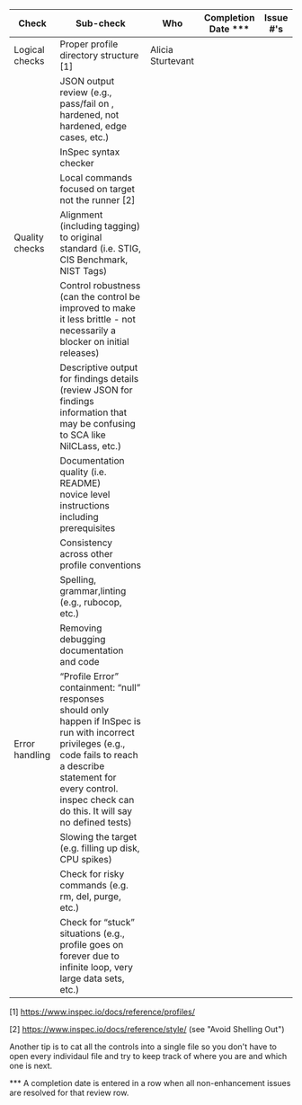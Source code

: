 | Check          | Sub-check                                                                         | Who | Completion Date *** | Issue #'s |
|----------------|-----------------------------------------------------------------------------------|-----|-----------------|-----------|
|Logical checks| Proper profile directory structure	[1]						|Alicia Sturtevant||
||JSON output review (e.g., pass/fail on ,<br>hardened, not hardened, edge cases, etc.)|||
||InSpec syntax checker|||
||Local commands focused on target not the runner [2]|||
|Quality checks|Alignment (including tagging) to original<br> standard (i.e. STIG, CIS Benchmark, NIST Tags)|||
||Control robustness (can the control be improved to make it less brittle - not necessarily a blocker on initial releases)|||
||Descriptive output for findings details (review JSON for findings information that may be confusing to SCA like NilCLass, etc.)|||
||Documentation quality (i.e. README)<br> novice level instructions including prerequisites|||
||Consistency across other profile conventions |||
||Spelling, grammar,linting (e.g., rubocop, etc.)|||
||Removing debugging documentation and code|||
| Error handling |“Profile Error” containment: “null” responses <br>should only happen if InSpec is run with incorrect privileges (e.g., code fails to reach a describe statement for every control. inspec check can do this. It will say no defined tests)|||
||Slowing the target (e.g. filling up disk, CPU spikes)|||
||Check for risky commands (e.g. rm, del, purge, etc.)|||
||Check for “stuck” situations (e.g., profile goes on forever due to infinite loop, very large data sets, etc.)|||


[1] https://www.inspec.io/docs/reference/profiles/

[2] https://www.inspec.io/docs/reference/style/ (see "Avoid Shelling Out")

Another tip is to cat all the controls into a single file so you don't have to open every individaul file and try to keep track of where you are and which one is next.

*** A completion date is entered in a row when all non-enhancement issues are resolved for that review row.
